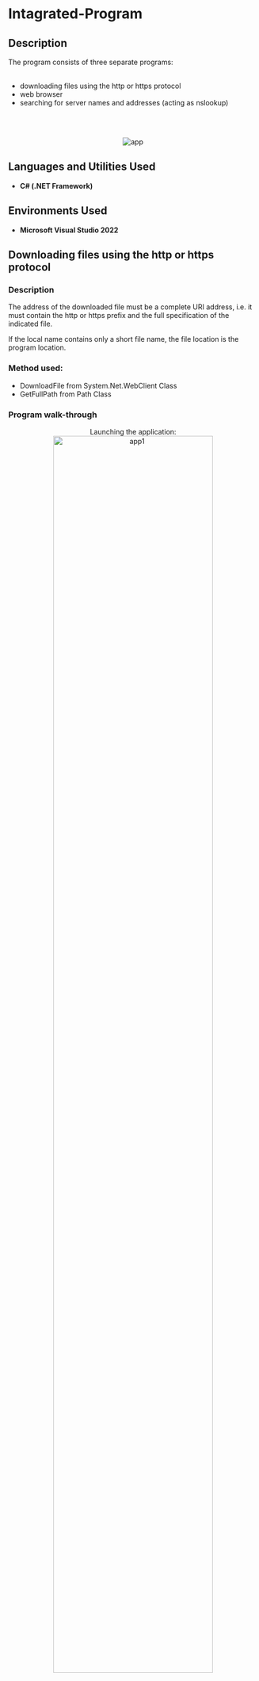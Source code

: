 # Intagrated-Program
<h2>Description</h2>
The program consists of three separate programs: <br><br>
<ul>
  <li>downloading files using the http or https protocol</li>
  <li>web browser</li>
  <li>searching for server names and addresses (acting as nslookup)</li>
</ul>
</br></br>
<p align="center">
  <img src="https://i.imgur.com/byCmJnb.png" alt="app" >
</p>

<h2>Languages and Utilities Used</h2>

- <b>C# (.NET Framework)</b>

<h2>Environments Used</h2>

- <b>Microsoft Visual Studio 2022</b>

## Downloading files using the http or https protocol
### Description
<p>
  The address of the downloaded file must be a complete URI address, i.e. it must contain the http or https prefix and the full specification of the indicated file.
</p>
<p>
  If the local name contains only a short file name, the file location is the program location.
</p>
<h3>Method used: </h3>
<ul>
  <li>DownloadFile from System.Net.WebClient Class</li>
  <li>GetFullPath from Path Class</li>
</ul>
<h3>Program walk-through</h3>
<p align="center">
Launching the application: <br/>
<img src="https://i.imgur.com/Muingly.png" width="80%" alt ="app1"/>
<br />
<br />
<p align="center">
Provide the photo's address and local name: <br/>
<img src="https://i.imgur.com/eenVlKE.png" width="80%" alt ="app1_2"/>
<br />
<br />
<p align="center">
By providing a short file name - it is saved in the program location: <br/>
<img src="https://i.imgur.com/uw3A8vU.png" width="80%" alt ="app1_3"/>
<br />
<br />
<h2>Web browser</h2>
<h3> Description </h3>
<p>
  The website address is provided in the text field. It is required to prefix it with http or https. The StartsWith method allows you to check the correctness of the address.
</p>
<p>
  The Navigate method passes the address to the control and activates the display of the web page.
</p>
<h3>Method used: </h3>
<ul>
  <li>Navigate from the control WebBrowser</li>
  <li>StartWith from class String</li>
</ul>
<h3>Program walk-through</h3>
<p align="center">
Launching the application: <br/>
<img src="https://i.imgur.com/CJ8NUB4.png" width="80%" alt ="app2"/>
<br />
<br />
<p align="center">
Provide the website address and click start: <br/>
<img src="https://i.imgur.com/CH2AoBG.png" width="80%" alt ="app2_2"/>
</p>
<br />
<br />
<h2>Searching for server names and addresses</h2>
<h3> Description </h3>
<p>
1. The program searches for its own name and IP address.
</p>
<p><b>Method used:</b></p>
<ul>
  <li>GetHostName from the Dns class in the System.Net namespace</li>
  <li>IPAddress class in the System.Net namespace</li>
  <li>GetHostByName method from the Dns class returning the AddressList collection</li>
</ul>
<p>2. The program searches for a foreign IP address according to the given name.</p>
<p><b>Method used:</b></p>
<ul>
  <li>GetHostEntry from the Dns class in the spaceSystem.Net returns an AddressList collection</li>
  <li>Trim method of the String class that allows to remove leading and trailing blanks</li>
</ul>
<p>3. Search for a foreign name by given address</p>
<p><b>Method used:</b></p>
<ul>
  <li>GetHostEntry method from the Dns class in the System.Net namespace returning the HostName property</li>
  <li>Trim method of the String class that allows to remove leading and trailing blanks</li>
</ul>
<h3>Program walk-through</h3>
<p align="center">
Launching the application: <br/>
<img src="https://i.imgur.com/tUXUs8D.png" width="80%" alt ="app3"/>
<br />
<br />
<p align="center">
Provide the DNS name and IP address: <br/>
<img src="https://i.imgur.com/mTWpCXF.png" width="80%" alt ="app3_2"/>
</p>
<br />
<br />
